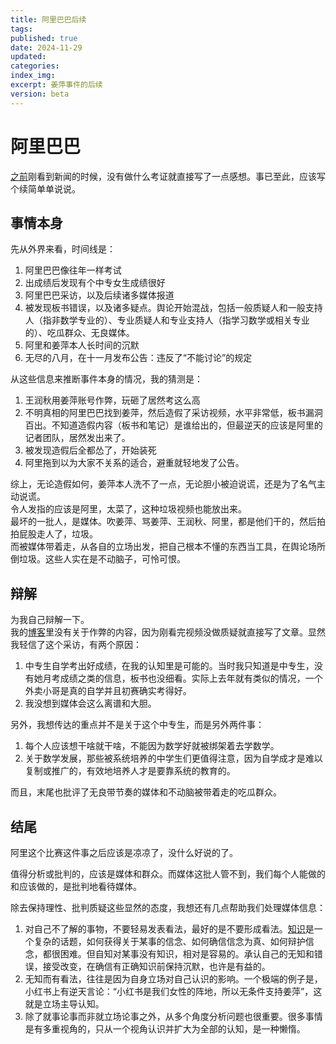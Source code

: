 ```yaml
---
title: 阿里巴巴后续
tags:
published: true
date: 2024-11-29
updated:
categories:
index_img:
excerpt: 姜萍事件的后续
version: beta
---
```


# 阿里巴巴

[之前](/hexo/essays/alibaba)刚看到新闻的时候，没有做什么考证就直接写了一点感想。事已至此，应该写个续简单单说说。

## 事情本身

先从外界来看，时间线是：

1. 阿里巴巴像往年一样考试
2. 出成绩后发现有个中专女生成绩很好
3. 阿里巴巴采访，以及后续诸多媒体报道
4. 被发现板书错误，以及诸多疑点。舆论开始混战，包括一般质疑人和一般支持人（指非数学专业的）、专业质疑人和专业支持人（指学习数学或相关专业的）、吃瓜群众、无良媒体。
5. 阿里和姜萍本人长时间的沉默
6. 无尽的八月，在十一月发布公告：违反了“不能讨论”的规定

从这些信息来推断事件本身的情况，我的猜测是：

1. 王润秋用姜萍账号作弊，玩砸了居然考这么高
2. 不明真相的阿里巴巴找到姜萍，然后造假了采访视频，水平非常低，板书漏洞百出。不知道造假内容（板书和笔记）是谁给出的，但最逆天的应该是阿里的记者团队，居然发出来了。
3. 被发现造假后全都怂了，开始装死
4. 阿里拖到以为大家不关系的适合，避重就轻地发了公告。

综上，无论造假如何，姜萍本人洗不了一点，无论胆小被迫说谎，还是为了名气主动说谎。  
令人发指的应该是阿里，太菜了，这种垃圾视频也能放出来。  
最坏的一批人，是媒体。吹姜萍、骂姜萍、王润秋、阿里，都是他们干的，然后拍拍屁股走人了，垃圾。  
而被媒体带着走，从各自的立场出发，把自己根本不懂的东西当工具，在舆论场所倒垃圾。这些人实在是不动脑子，可怜可恨。

## 辩解

为我自己辩解一下。  
我的[博客](/hexo/essays/alibaba)里没有关于作弊的内容，因为刚看完视频没做质疑就直接写了文章。显然我轻信了这个采访，有两个原因：

1. 中专生自学考出好成绩，在我的认知里是可能的。当时我只知道是中专生，没有她月考成绩之类的信息，板书也没细看。实际上去年就有类似的情况，一个外卖小哥是真的自学并且初赛确实考得好。
2. 我没想到媒体会这么离谱和大胆。

另外，我想传达的重点并不是关于这个中专生，而是另外两件事：

1. 每个人应该想干啥就干啥，不能因为数学好就被绑架着去学数学。
2. 关于数学发展，那些被系统培养的中学生们更值得注意，因为自学成才是难以复制或推广的，有效地培养人才是要靠系统的教育的。

而且，末尾也批评了无良带节奏的媒体和不动脑被带着走的吃瓜群众。

## 结尾

阿里这个比赛这件事之后应该是凉凉了，没什么好说的了。

值得分析或批判的，应该是媒体和群众。而媒体这批人管不到，我们每个人能做的和应该做的，是批判地看待媒体。

除去保持理性、批判质疑这些显然的态度，我想还有几点帮助我们处理媒体信息：

1. 对自己不了解的事物，不要轻易发表看法，最好的是不要形成看法。[知识](/hexo/essays/knowledge)是一个复杂的话题，如何获得关于某事的信念、如何确信信念为真、如何辩护信念，都很困难。但自知对某事没有知识，相对是容易的。承认自己的无知和错误，接受改变，在确信有正确知识前保持沉默，也许是有益的。
2. 无知而有看法，往往是因为自身立场对自己认识的影响。一个极端的例子是，小红书上有逆天言论：“小红书是我们女性的阵地，所以无条件支持姜萍”，这就是立场主导认知。
3. 除了就事论事而非就立场论事之外，从多个角度分析问题也很重要。很多事情是有多重视角的，只从一个视角认识并扩大为全部的认知，是一种懒惰。

